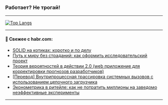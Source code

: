 ### Работает? Не трогай!

---
<!--
#### 🛠️ Technical stack:

![Java](https://img.shields.io/badge/Java-informational?logo=Oracle&style=flat&logoColor=white&color=FF4500)
![Kotlin](https://img.shields.io/badge/Kotlin-informational?logo=Kotlin&style=flat&logoColor=white&color=774D97)
![TS](https://img.shields.io/badge/TypeScript-informational?logo=typeScript&style=flat&logoColor=black&color=017acc)
![Python](https://img.shields.io/badge/Python-informational?logo=Python&style=flat&logoColor=black&color=ffdd54) <br>
![Spring](https://img.shields.io/badge/Spring-informational?logo=Spring&style=flat&logoColor=white&color=6DB33F) 
![SpringBoot](https://img.shields.io/badge/SpringBoot-informational?logo=SpringBoot&style=flat&logoColor=white&color=6DB33F)
![Nest](https://img.shields.io/badge/NestJS-informational?logo=NestJS&style=flat&logoColor=white&color=E0234E) 
![NodeJS](https://img.shields.io/badge/NodeJS-informational?logo=node.js&style=flat&logoColor=white&color=70A760)<br>
![PostgreSQL](https://img.shields.io/badge/PostgreSQL-informational?logo=PostgreSQL&style=flat&logoColor=white&color=DAA520)
![MongoDB](https://img.shields.io/badge/MongoDB-informational?logo=MongoDB&style=flat&logoColor=white&color=870000)
![Apache](https://img.shields.io/badge/Apache-informational?logo=apache&style=flat&logoColor=white&color=f74e28)

___ 
-->

<!--- #### 🛠️ : --->

[![Top Langs](https://github-readme-stats-82jvfl3w3-advtsettinggmailcoms-projects.vercel.app/api/top-langs/?username=zloylis&langs_count=10&hide_title=true&title_color=e6edf3&size_weight=0.5&count_weight=0.5&layout=compact&hide_progress=true&hide_border=true&theme=dracula)](https://github.com/zloylis)

<!---


####  :octocat:&nbsp;&nbsp; Статистика:

![GitHub stats](https://github-readme-stats-u2qms2cxw-advtsettinggmailcoms-projects.vercel.app/api?username=zloylis&show_icons=true&hide_border=true&theme=dracula&title_color=e6edf3&include_all_commits=true&count_private=true&hide_rank=false&hide_title=true&rank_icon=github)
-->
---

#### 💬 Свежее с habr.com:

<!-- BLOG-POST-LIST:START -->
- [SOLID на котиках: коротко и по делу](https://habr.com/ru/companies/otus/articles/874104/?utm_source=habrahabr&utm_medium=rss&utm_campaign=874104)
- [Путь к миру без страданий: как оформить исследовательский проект](https://habr.com/ru/companies/avito/articles/873856/?utm_source=habrahabr&utm_medium=rss&utm_campaign=873856)
- [Теория вероятностей в действии 2.0 &lpar;web приложение для корректировки прогнозов разработчиков&rpar;](https://habr.com/ru/articles/874226/?utm_source=habrahabr&utm_medium=rss&utm_campaign=874226)
- [[Перевод] Внутрипроцессная трассировка системных вызовов с использованием цепочного загрузчика](https://habr.com/ru/companies/timeweb/articles/874194/?utm_source=habrahabr&utm_medium=rss&utm_campaign=874194)
- [Эконометрика в ритейле: как не потратить миллионы на заведомо неэффективные эксперименты](https://habr.com/ru/companies/X5Tech/articles/874190/?utm_source=habrahabr&utm_medium=rss&utm_campaign=874190)
<!-- BLOG-POST-LIST:END -->

---
